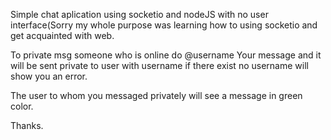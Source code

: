 Simple chat aplication using socketio and nodeJS with no user interface(Sorry my whole purpose was learning how to using socketio and get acquainted with web.

To private msg someone who is online do @username Your message and it will be sent private to user with username if there exist no username will show you an error.

The user to whom you messaged privately will see a message in green color.

Thanks.